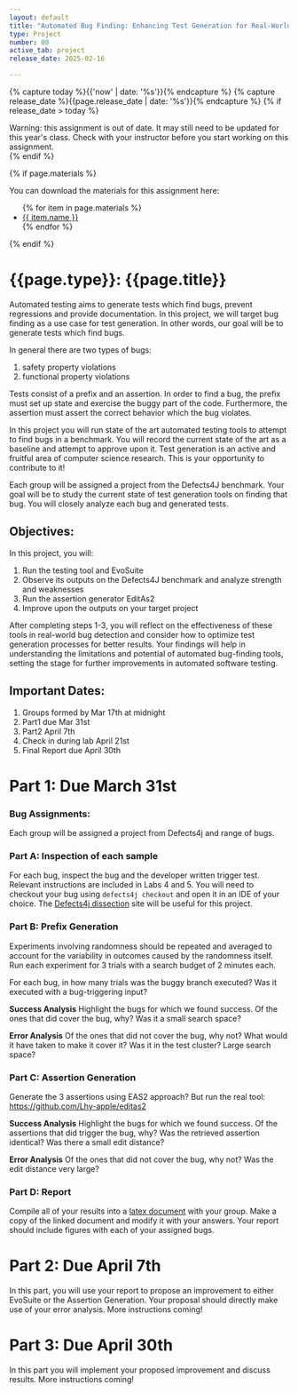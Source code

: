 ```yaml
---
layout: default
title: "Automated Bug Finding: Enhancing Test Generation for Real-World Java Bugs"
type: Project
number: 00
active_tab: project
release_date: 2025-02-16

---
```


<!-- Check whether the assignment is ready to release -->
{% capture today %}{{'now' | date: '%s'}}{% endcapture %}
{% capture release_date %}{{page.release_date | date: '%s'}}{% endcapture %}
{% if release_date > today %} 
<div class="alert alert-danger">
Warning: this assignment is out of date.  It may still need to be updated for this year's class.  Check with your instructor before you start working on this assignment.
</div>
{% endif %}
<!-- End of check whether the assignment is up to date -->


<!-- Check whether the assignment is up to date -->
<!--{% capture this_year %}{{'now' | date: '%Y'}}{% endcapture %}
{% capture due_year %}{{page.due_date | date: '%Y'}}{% endcapture %}
{% if this_year != due_year %} 
<div class="alert alert-danger">
Warning: this assignment is out of date.  It may still need to be updated for this year's class.  Check with your instructor before you start working on this assignment.
</div>
{% endif %}-->
<!-- End of check whether the assignment is up to date -->



{% if page.materials %}
<div class="alert alert-info">
You can download the materials for this assignment here:
<ul>
{% for item in page.materials %}
<li><a href="{{item.url}}">{{ item.name }}</a></li>
{% endfor %}
</ul>

</div>
{% endif %}



{{page.type}}: {{page.title}}
=============================================================

Automated testing aims to generate tests which find bugs, prevent regressions and provide documentation. In this project, we will target bug finding as a use case for test generation. In other words, our goal will be to generate tests which find bugs. 

In general there are two types of bugs:
1. safety property violations
2. functional property violations

Tests consist of a prefix and an assertion. In order to find a bug, the prefix must set up state and exercise the buggy part of the code. Furthermore, the assertion must assert the correct behavior which the bug violates. 

In this project you will run state of the art automated testing tools to attempt to find bugs in a benchmark. You will record the current state of the art as a baseline and attempt to approve upon it. Test generation is an active and fruitful area of computer science research. This is your opportunity to contribute to it! 

Each group will be assigned a project from the Defects4J benchmark. Your goal will be to study the current state of test generation tools on finding that bug. You will closely analyze each bug and generated tests. 

## Objectives:

In this project, you will:

1. Run the testing tool and EvoSuite
2. Observe its outputs on the Defects4J benchmark and analyze strength and weaknesses
3. Run the assertion generator EditAs2
4. Improve upon the outputs on your target project

After completing steps 1-3, you will reflect on the effectiveness of these tools in real-world bug detection and consider how to optimize test generation processes for better results. Your findings will help in understanding the limitations and potential of automated bug-finding tools, setting the stage for further improvements in automated software testing.

## Important Dates:
1. Groups formed by Mar 17th at midnight
2. Part1 due Mar 31st
3. Part2 April 7th
4. Check in during lab April 21st
5. Final Report due April 30th

# Part 1: Due March 31st

### Bug Assignments:

Each group will be assigned a project from Defects4j and range of bugs. 

### Part A: Inspection of each sample 

For each bug, inspect the bug and the developer written trigger test. Relevant instructions are included in Labs 4 and 5. You will need to checkout your bug using `defects4j checkout` and open it in an IDE of your choice. The [Defects4j dissection](https://program-repair.org/defects4j-dissection/#!/) site will be useful for this project. 

### Part B: Prefix Generation

Experiments involving randomness should be repeated and averaged to account for the variability in outcomes caused by the randomness itself. Run each experiment for 3 trials with a search budget of 2 minutes each.

For each bug, in how many trials was the buggy branch executed? Was it executed with a bug-triggering input?

**Success Analysis**
Highlight the bugs for which we found success. Of the ones that did cover the bug, why? Was it a small search space?

**Error Analysis**
Of the ones that did not cover the bug, why not? What would it have taken to make it cover it? Was it in the test cluster? Large search space?

### Part C: Assertion Generation
Generate the 3 assertions using EAS2 approach? But run the real tool:
https://github.com/Lhy-apple/editas2

**Success Analysis**
Highlight the bugs for which we found success. Of the assertions that did trigger the bug, why? Was the retrieved assertion identical? Was there a small edit distance?

**Error Analysis**
Of the ones that did not cover the bug, why not? Was the edit distance very large?

### Part D: Report
Compile all of your results into a [latex document](https://www.overleaf.com/read/skgqsjtdprhz#2b546f) with your group. Make a copy of the linked document and modify it with your answers. Your report should include figures with each of your assigned bugs. 


# Part 2: Due April 7th

In this part, you will use your report to propose an improvement to either EvoSuite or the Assertion Generation. Your proposal should directly make use of your error analysis. More instructions coming!

# Part 3: Due April 30th

In this part you will implement your proposed improvement and discuss results. More instructions coming!

